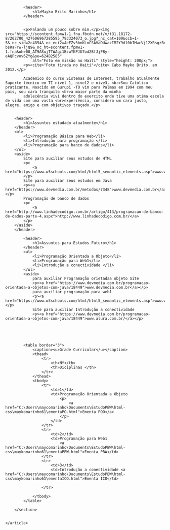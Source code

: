 <!DOCTYPE html>
<html lang="pt-BR">

<head>
    <meta charset="UTF-8">
    <meta http-equiv="X-UA-Compatible" content="IE=edge">
    <meta name="viewport" content="width=device-width, initial-scale=1.0">
    <title>Document</title>
</head>
<style>
    img {
        border-style: solid;
        border-color: blueviolet;
    }
    
    cite {
        font-style: italic;
    }
    
    aside {
        width: 30%;
        padding-left: 15px;
        margin-left: 15px;
        float: right;
        font-style: italic;
        background-color: rgb(173, 163, 190);
    }
    
    thead {
        color: blue
    }
</style>

<body>
    
        
            <header>
                <h1>Mayko Brito Marinho</h1>
            </header>


            <p>Falando um pouco sobre mim.</p><img src="https://scontent.fpmw1-1.fna.fbcdn.net/v/t31.18172-8/202700_427606967285595_793324073_o.jpg?_nc_cat=109&ccb=1-5&_nc_sid=2c4854&_nc_eui2=AeFZv3bnKLoCSAVaDUwazIM2Y9dl0bIMwcVj12XRsgzBxcTcEVdjRff1qVLrFBqYbKS8rpdvd3ruxGwtCTiS_izs&_nc_ohc=nHWL_GFY9WkAX_ywp9P&tn=elT-bsRaFYw-ljQ9&_nc_ht=scontent.fpmw1-1.fna&oh=00_AT9ASujTTWAqi1BzwYKPJU7od2BfJjFBy-eAQPcvov6ZYg&oe=624B2585"
                alt="Foto em missão no Haiti" style="height: 200px;">
            <p><cite>"Foto tirada no Haiti"</cite> Cabo Mayko Brito. em 2012.</p>

            Academico do curso Sistemas de Internet, trabalho atualmente Suporte técnico em TI nivel 1, nivel2 e nive3. <br>Sou Católico praticante, Nascido em Gurupi -TO vim para Palmas em 1994 com meu pais, sou cara tranquilo <br>a maior parte da minha
            adolecência vivi dentro do exercito onde tive uma otima escola de vida com uma vasta <br>experiência, considero um cara justo, alegre, amigo e com objetivos traçado.</p>

       
        <header>
            <h1>Assuntos estudado atualmente</h1>
        </header>
        <ol>
            <li>Programação Básica para Web</li>
            <li>Introdução para programação </li>
            <li>Programação para banco de dados</li>
        </ol>
        <aside>
            Site para auxiliar seus estudos de HTML
            <p>
                <a href="https://www.w3schools.com/html/html5_semantic_elements.asp">www.w3schools.com</a>
            </p>
            Site para auxiliar seus estudos em Java
            <p><a href="https://www.devmedia.com.br/metodos/7348">www.devmedia.com.br</a></p>
            Programação de banco de dados
            <p>
                <a href="http://www.linhadecodigo.com.br/artigo/413/programacao-de-banco-de-dados-parte-4.aspx">http://www.linhadecodigo.com.br/</a>
            </p>
        </aside>
        </header>
        
            <header>
                <h1>Assuntos para Estudos Futuro</h1>
            </header>
            <ul>
                <li>Programação Orientada a Objeto</li>
                <li>Programação para Web1</li>
                <li>Introdução a conectividade </li>
            </ul>
            <aside>
                para auxiliar Programação orietadaa objeto Site
                <p><a href="https://www.devmedia.com.br/programacao-orientada-a-objetos-com-java/18449">www.devmedia.com.br</a></p>
                para auxiliar programação para web1
                <p><a href="https://www.w3schools.com/html/html5_semantic_elements.asp">www.w3schools.com</a></p>
                Site para auxiliar Introdução a conectividade
                <p><a href="https://www.devmedia.com.br/programacao-orientada-a-objetos-com-java/18449">www.alura.com.br/</a></p>


        

        
            <table border="3">
                <caption><u>Grade Curricular</u></caption>
                <thead>
                    <tr>
                        <th>Nº</th>
                        <th>Diciplinas </th>
                    </tr>
                </thead>
                <tbody>
                    <tr>
                        <td>1</td>
                        <td>Programação Orientada a Objeto
                            <p>
                                <a href="C:\Users\maycomarinho\Documents\EstudoPBW\html-css\maykomarinho61\ementaPO.html">Ementa POO</a>
                            </p>
                        </td>
                    </tr>
                    <tr>
                        <td>2</td>
                        <td>Programação para Web1
                            <a href="C:\Users\maycomarinho\Documents\EstudoPBW\html-css\maykomarinho61\ementaPBW.html">Ementa PBW</td>
                    </tr>
                    <tr>
                        <td>3</td>
                        <td>Introdução a conectividade <a href="C:\Users\maycomarinho\Documents\EstudoPBW\html-css\maykomarinho61\ementaICO.html">Ementa ICO</td>
                        
                    </tr>

                </tbody>
            </table>

        </section>


    </article>
</body>

</html>
